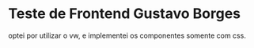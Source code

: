 # Teste de Frontend Gustavo Borges

optei por utilizar o vw, e implementei os componentes somente com css.
